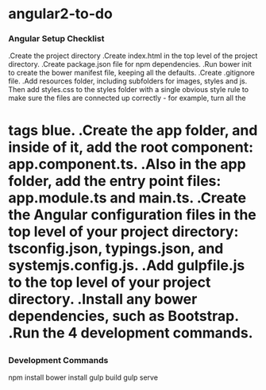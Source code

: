 # angular2-to-do

### Angular Setup Checklist

.Create the project directory
.Create index.html in the top level of the project directory.
.Create package.json file for npm dependencies.
.Run bower init to create the bower manifest file, keeping all the defaults.
.Create .gitignore file.
.Add resources folder, including subfolders for images, styles and js. Then  add styles.css to the styles folder with a single obvious style rule to make sure the files are connected up correctly - for example, turn all the <h1> tags blue.
.Create the app folder, and inside of it, add the root component: app.component.ts.
.Also in the app folder, add the entry point files: app.module.ts and main.ts.
.Create the Angular configuration files in the top level of your project directory: tsconfig.json, typings.json, and systemjs.config.js.
.Add gulpfile.js to the top level of your project directory.
.Install any bower dependencies, such as Bootstrap.
.Run the 4 development commands.

### Development Commands
npm install
bower install
gulp build
gulp serve
